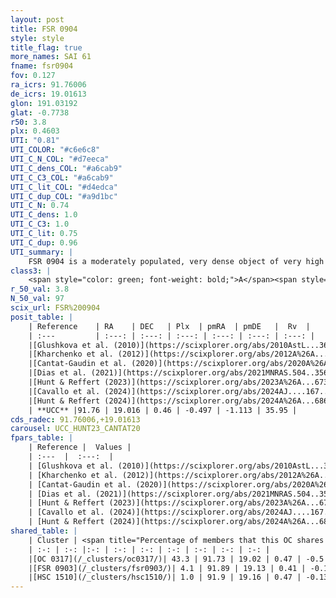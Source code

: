 ```yaml
---
layout: post
title: FSR 0904
style: style
title_flag: true
more_names: SAI 61
fname: fsr0904
fov: 0.127
ra_icrs: 91.76006
de_icrs: 19.01613
glon: 191.03192
glat: -0.7738
r50: 3.8
plx: 0.4603
UTI: "0.81"
UTI_COLOR: "#c6e6c8"
UTI_C_N_COL: "#d7eeca"
UTI_C_dens_COL: "#a6cab9"
UTI_C_C3_COL: "#a6cab9"
UTI_C_lit_COL: "#d4edca"
UTI_C_dup_COL: "#a9d1bc"
UTI_C_N: 0.74
UTI_C_dens: 1.0
UTI_C_C3: 1.0
UTI_C_lit: 0.75
UTI_C_dup: 0.96
UTI_summary: |
    FSR 0904 is a moderately populated, very dense object of very high C3 quality. It is well-studied in the literature.This is a unique object, which shares a very small percentage of members with at least one previously reported entry.
class3: |
    <span style="color: green; font-weight: bold;">A</span><span style="color: green; font-weight: bold;">A</span>
r_50_val: 3.8
N_50_val: 97
scix_url: FSR%200904
posit_table: |
    | Reference    | RA    | DEC   | Plx  | pmRA  | pmDE   |  Rv  |
    | :---         | :---: | :---: | :---: | :---: | :---: | :---: |
    |[Glushkova et al. (2010)](https://scixplorer.org/abs/2010AstL...36...75G) | 91.73 | 19.007 | -- | -- | -- | -- |
    |[Kharchenko et al. (2012)](https://scixplorer.org/abs/2012A%26A...543A.156K) | 91.763 | 19.022 | -- | 1.63 | -6.72 | -- |
    |[Cantat-Gaudin et al. (2020)](https://scixplorer.org/abs/2020A%26A...640A...1C) | 91.774 | 19.021 | 0.446 | -0.448 | -1.107 | -- |
    |[Dias et al. (2021)](https://scixplorer.org/abs/2021MNRAS.504..356D) | 91.775 | 19.024 | 0.451 | -0.441 | -1.112 | 14.007 |
    |[Hunt & Reffert (2023)](https://scixplorer.org/abs/2023A%26A...673A.114H) | 91.77 | 19.014 | 0.473 | -0.497 | -1.128 | 37.065 |
    |[Cavallo et al. (2024)](https://scixplorer.org/abs/2024AJ....167...12C) | 91.748 | 19.015 | 0.471 | -- | -- | -- |
    |[Hunt & Reffert (2024)](https://scixplorer.org/abs/2024A%26A...686A..42H) | 91.77 | 19.014 | 0.473 | -0.497 | -1.128 | 37.065 |
    | **UCC** |91.76 | 19.016 | 0.46 | -0.497 | -1.113 | 35.95 | 
cds_radec: 91.76006,+19.01613
carousel: UCC_HUNT23_CANTAT20
fpars_table: |
    | Reference |  Values |
    | :---  |  :---:  |
    | [Glushkova et al. (2010)](https://scixplorer.org/abs/2010AstL...36...75G) | `E(B-V)=0.14, Dm=10.51, Age=8.8` |
    | [Kharchenko et al. (2012)](https://scixplorer.org/abs/2012A%26A...543A.156K) | `e_bv=0.396, distance=1427, log_age=7.8` |
    | [Cantat-Gaudin et al. (2020)](https://scixplorer.org/abs/2020A%26A...640A...1C) | `AVNN=1.86, DMNN=11.82, AgeNN=7.34` |
    | [Dias et al. (2021)](https://scixplorer.org/abs/2021MNRAS.504..356D) | `Av=2.141, Dist=1967, logage=7.491, [Fe/H]=-0.1` |
    | [Hunt & Reffert (2023)](https://scixplorer.org/abs/2023A%26A...673A.114H) | `AV50=1.781, diffAV50=0.712, MOD50=11.512, logAge50=8.013` |
    | [Cavallo et al. (2024)](https://scixplorer.org/abs/2024AJ....167...12C) | `AV50=2.12, dMod50=11.74, logAge50=8.15, [Fe/H]50=0.14` |
    | [Hunt & Reffert (2024)](https://scixplorer.org/abs/2024A%26A...686A..42H) | `MassJ=581.966` |
shared_table: |
    | Cluster | <span title="Percentage of members that this OC shares with the ones listed">%</span>   | RA   | DEC   | Plx   | pmRA  | pmDE  | Rv | UTI |
    | :-: | :-: |:-: | :-: | :-: | :-: | :-: | :-: | :-: |
    |[OC 0317](/_clusters/oc0317/)| 43.3 | 91.73 | 19.02 | 0.47 | -0.5 | -1.11 | 35.95 |0.0 |
    |[FSR 0903](/_clusters/fsr0903/)| 4.1 | 91.89 | 19.13 | 0.41 | -0.15 | -1.13 | 14.48 |0.64 |
    |[HSC 1510](/_clusters/hsc1510/)| 1.0 | 91.9 | 19.16 | 0.47 | -0.13 | -1.1 | 14.48 |0.02 |
---
```

